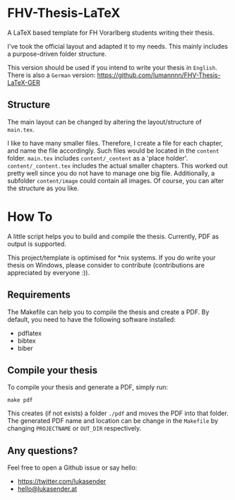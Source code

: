 FHV-Thesis-LaTeX
================

A LaTeX based template for FH Vorarlberg students writing their thesis.

I've took the official layout and adapted it to my needs. This mainly
includes a purpose-driven folder structure.

This version should be used if you intend to write your thesis in `English`.
There is also a `German` version: https://github.com/lumannnn/FHV-Thesis-LaTeX-GER

Structure
---------

The main layout can be changed by altering the layout/structure of
``main.tex``.

I like to have many smaller files. Therefore, I create a file for each
chapter, and name the file accordingly. Such files would be located in the
``content`` folder. ``main.tex`` includes ``content/_content`` as a  'place
holder'. ``content/_content.tex`` includes the actual smaller chapters.
This worked out pretty well since you do not have to manage one big file.
Additionally, a subfolder ``content/image`` could contain all images.
Of course, you can alter the structure as you like.

How To
======

A little script helps you to build and compile the thesis. Currently, PDF
as output is supported.

This project/template is optimised for *nix systems. If you do write your
thesis on Windows, please consider to contribute (contributions are
appreciated by everyone :)).

Requirements
------------

The Makefile can help you to compile the thesis and create a PDF.
By default, you need to have the following software installed:

 - pdflatex
 - bibtex
 - biber

Compile your thesis
-------------------

To compile your thesis and generate a PDF, simply run:

    make pdf

This creates (if not exists) a folder ``./pdf`` and moves the PDF into that
folder. The generated PDF name and location can be change in the
``Makefile`` by changing `PROJECTNAME` or `OUT_DIR` respectively.


Any questions?
--------------

Feel free to open a Github issue or say hello:

- https://twitter.com/lukasender
- hello@lukasender.at

